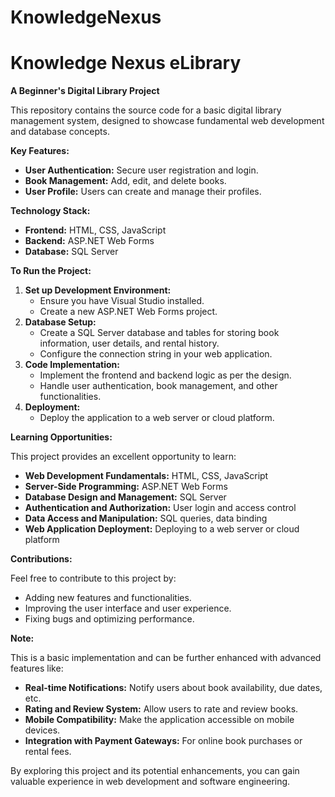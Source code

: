 # KnowledgeNexus
# Knowledge Nexus eLibrary

**A Beginner's Digital Library Project**

This repository contains the source code for a basic digital library management system, designed to showcase fundamental web development and database concepts. 

**Key Features:**

* **User Authentication:** Secure user registration and login.
* **Book Management:** Add, edit, and delete books.
* **User Profile:** Users can create and manage their profiles.

**Technology Stack:**

* **Frontend:** HTML, CSS, JavaScript
* **Backend:** ASP.NET Web Forms
* **Database:** SQL Server

**To Run the Project:**

1. **Set up Development Environment:**
   - Ensure you have Visual Studio installed.
   - Create a new ASP.NET Web Forms project.
2. **Database Setup:**
   - Create a SQL Server database and tables for storing book information, user details, and rental history.
   - Configure the connection string in your web application.
3. **Code Implementation:**
   - Implement the frontend and backend logic as per the design.
   - Handle user authentication, book management, and other functionalities.
4. **Deployment:**
   - Deploy the application to a web server or cloud platform.

**Learning Opportunities:**

This project provides an excellent opportunity to learn:
* **Web Development Fundamentals:** HTML, CSS, JavaScript
* **Server-Side Programming:** ASP.NET Web Forms
* **Database Design and Management:** SQL Server
* **Authentication and Authorization:** User login and access control
* **Data Access and Manipulation:** SQL queries, data binding
* **Web Application Deployment:** Deploying to a web server or cloud platform

**Contributions:**

Feel free to contribute to this project by:
* Adding new features and functionalities.
* Improving the user interface and user experience.
* Fixing bugs and optimizing performance.

**Note:**

This is a basic implementation and can be further enhanced with advanced features like:
* **Real-time Notifications:** Notify users about book availability, due dates, etc.
* **Rating and Review System:** Allow users to rate and review books.
* **Mobile Compatibility:** Make the application accessible on mobile devices.
* **Integration with Payment Gateways:** For online book purchases or rental fees.

By exploring this project and its potential enhancements, you can gain valuable experience in web development and software engineering.
